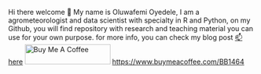 Hi there welcome 👋 My name is Oluwafemi Oyedele, I am a agrometeorologist and data scientist with specialty in R and Python, on my Github, you will find repository with research and teaching material you can use for your own purpose. for more info, you can check my blog post [📫here](statisticalinference.netlify.app)
<a href="https://www.buymeacoffee.com/https://" target="_blank"><img src="https://cdn.buymeacoffee.com/buttons/default-orange.png" alt="Buy Me A Coffee" height="41" width="174"></a>
https://www.buymeacoffee.com/BB1464
